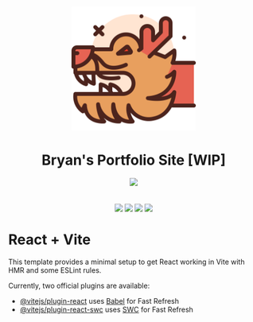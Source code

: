 <div align="center">
    <img src="./public/dragon-svgrepo-com.svg" width="250px" />
    <h1>Bryan's Portfolio Site [WIP]</h1>
    <img src="https://skillicons.dev/icons?i=html,css,js,react,tailwind,vite,vercel&theme=dark" />
    <br />
    <br />
    <p>
        <img align="center" src="https://img.shields.io/badge/Coded_&_Designed_By-Bryan_Li-0072b1?style=flat" />
        <img align="center" src="https://img.shields.io/badge/Status-In_Progress-D87D4A?style=flat" />
        <img align="center" src="https://img.shields.io/badge/FEM_Project-False-3F54A3?style=flat&logo=frontend-mentor&logoColor=white" />
        <img align="center" src="https://img.shields.io/badge/Project_Difficulty-GURU-ed2c49?style=flat" />
    </p>
</div>



# React + Vite

This template provides a minimal setup to get React working in Vite with HMR and some ESLint rules.

Currently, two official plugins are available:

- [@vitejs/plugin-react](https://github.com/vitejs/vite-plugin-react/blob/main/packages/plugin-react/README.md) uses [Babel](https://babeljs.io/) for Fast Refresh
- [@vitejs/plugin-react-swc](https://github.com/vitejs/vite-plugin-react-swc) uses [SWC](https://swc.rs/) for Fast Refresh
